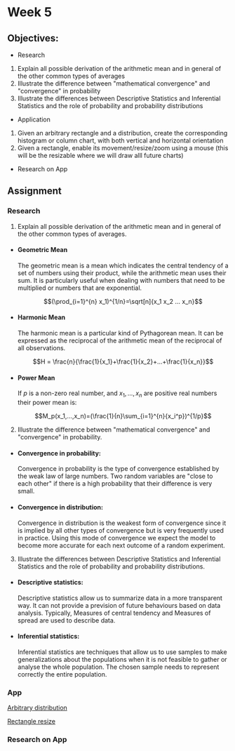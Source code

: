 
<script type="text/x-mathjax-config">
    MathJax.Hub.Config({
      tex2jax: {
        skipTags: ['script', 'noscript', 'style', 'textarea', 'pre'],
        inlineMath: [['\\(','\\)'], ['$', '$']],
        displayMath: [ ['$$','$$'], ["\\[","\\]"] ],
      }
    });
  </script>
  <script src="https://cdn.mathjax.org/mathjax/latest/MathJax.js?config=TeX-AMS-MML_HTMLorMML" type="text/javascript"></script>


# Week 5


## Objectives:

* Research

1. Explain all possible derivation of the arithmetic mean and in general of the other common types of averages
2. Illustrate the difference between "mathematical convergence" and "convergence" in probability
3. Illustrate the differences between Descriptive Statistics and Inferential Statistics and the role of probability and probability distributions

* Application

1. Given an arbitrary rectangle and a distribution, create the corresponding histogram or column chart, with both vertical and horizontal orientation
2. Given a rectangle, enable its movement/resize/zoom using a mouse (this will be the resizable where we will draw alll future charts)

* Research on App

## Assignment
### Research

1. Explain all possible derivation of the arithmetic mean and in general of the other common types of averages.

* #### Geometric Mean

    The geometric mean is a mean which indicates the central tendency of a set of numbers using their product, while the arithmetic mean uses their sum. It is  particularly useful when dealing with numbers that need to be multiplied or numbers that are exponential.
    
    $$(\prod_{i=1}^{n} x_1)^{1/n}=\sqrt[n]{x_1 x_2 ... x_n}$$

* #### Harmonic Mean

    The harmonic mean is a particular kind of Pythagorean mean.  It can be expressed as the reciprocal of the arithmetic mean of the reciprocal of all observations.
    
    $$H = \frac{n}{\frac{1}{x_1}+\frac{1}{x_2}+...+\frac{1}{x_n}}$$

* #### Power Mean

    If $p$ is a non-zero real number, and $x_1,...,x_n$ are positive real numbers their power mean is:

    $$M_p(x_1,...,x_n)=(\frac{1}{n}\sum_{i=1}^{n}{x_i^p})^{1/p}$$


2. Illustrate the difference between "mathematical convergence" and "convergence" in probability.
 
* #### Convergence in probability:
 
    Convergence in probability is the type of convergence established by the weak law of large numbers. Two random variables are "close to each other" if there is a high probability that their difference is very small.

* #### Convergence in distribution: 
    Convergence in distribution is the weakest form of convergence since it is implied by all other types of convergence but is very frequently used in practice. Using this mode of convergence we expect the model to become more accurate for each next outcome of a random experiment. 

3. Illustrate the differences between Descriptive Statistics and Inferential Statistics and the role of probability and probability distributions.

* #### Descriptive statistics: 
    Descriptive statistics allow us to summarize data in a more transparent way. It can not provide a prevision of future behaviours based on data analysis. Typically, Measures of central tendency and Measures of spread are used to describe data.

* #### Inferential statistics: 
    Inferential statistics are techniques that allow us to use samples to make generalizations about the populations when it is not feasible to gather or analyse the whole population. The chosen sample needs to represent correctly the entire population.

### App


[Arbitrary distribution](https://github.com/Ktot0/Statistics/tree/main/week4/Week5_EX1)

[Rectangle resize](https://github.com/Ktot0/Statistics/tree/main/week4/Week5_EX2)

### Research on App


